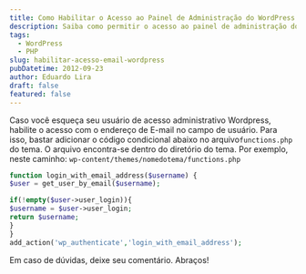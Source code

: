 ```yaml
---
title: Como Habilitar o Acesso ao Painel de Administração do WordPress com o Endereço de E-mail
description: Saiba como permitir o acesso ao painel de administração do WordPress usando o endereço de e-mail como nome de usuário. Este guia mostra como adicionar um código condicional ao arquivo functions.php do seu tema para facilitar o login caso você esqueça seu nome de usuário.
tags:
  - WordPress
  - PHP
slug: habilitar-acesso-email-wordpress
pubDatetime: 2012-09-23
author: Eduardo Lira
draft: false
featured: false
---
```


Caso você esqueça seu usuário de acesso administrativo Wordpress, habilite o acesso com o endereço de E-mail no campo de usuário. Para isso, bastar adicionar o código condicional abaixo no arquivo`functions.php` do tema. O arquivo encontra-se dentro do diretório do tema. Por exemplo, neste caminho: `wp-content/themes/nomedotema/functions.php`

```php
function login_with_email_address($username) {
$user = get_user_by_email($username);

if(!empty($user->user_login)){
$username = $user->user_login;
return $username;
}
}
add_action('wp_authenticate','login_with_email_address');
```

Em caso de dúvidas, deixe seu comentário.
Abraços!
